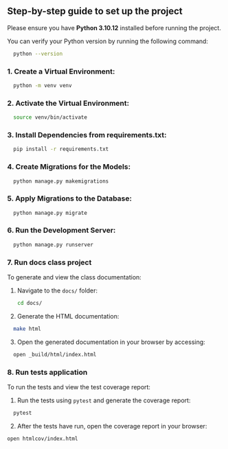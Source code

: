 ## Step-by-step guide to set up the project

Please ensure you have **Python 3.10.12** installed before running the project.

You can verify your Python version by running the following command:

```bash
  python --version
```

### 1. Create a Virtual Environment:

```bash
  python -m venv venv
```

### 2. Activate the Virtual Environment:

```bash
  source venv/bin/activate
```

### 3. Install Dependencies from requirements.txt:

```bash
  pip install -r requirements.txt
```

### 4. Create Migrations for the Models:

```bash
  python manage.py makemigrations
```

### 5. Apply Migrations to the Database:

```bash
  python manage.py migrate
```

### 6. Run the Development Server:

```bash
  python manage.py runserver
```

### 7. Run docs class project

To generate and view the class documentation:

1. Navigate to the `docs/` folder:

   ```bash
   cd docs/
   ```

2. Generate the HTML documentation:

```bash
  make html
```

3. Open the generated documentation in your browser by accessing:

```bash
  open _build/html/index.html
```

### 8. Run tests application

To run the tests and view the test coverage report:

1. Run the tests using `pytest` and generate the coverage report:

```bash
  pytest
```

2. After the tests have run, open the coverage report in your browser:

```bash
open htmlcov/index.html
```
